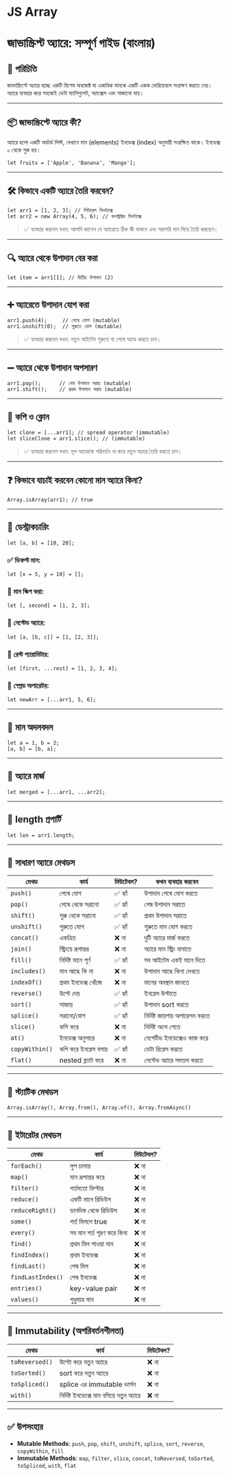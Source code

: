 # JS Array

# জাভাস্ক্রিপ্ট অ্যারে: সম্পূর্ণ গাইড (বাংলায়)

## 🔰 পরিচিতি

জাভাস্ক্রিপ্টে অ্যারে হচ্ছে একটি বিশেষ অবজেক্ট যা একাধিক মানকে একটি একক ভেরিয়েবলে সংরক্ষণ করতে দেয়। অ্যারে ব্যবহার করে সহজেই ডেটা ম্যানিপুলেট, অ্যাক্সেস এবং সাজানো যায়।

---

## 📦 জাভাস্ক্রিপ্টে অ্যারে কী?

অ্যারে হলো একটি অর্ডার্ড লিস্ট, যেখানে মান (elements) ইনডেক্স (index) অনুযায়ী সংরক্ষিত থাকে। ইনডেক্স ০ থেকে শুরু হয়।

```
let fruits = ['Apple', 'Banana', 'Mango'];

```

---

## 🛠️ কিভাবে একটি অ্যারে তৈরি করবেন?

```
let arr1 = [1, 2, 3]; // লিটারেল সিনট্যাক্স
let arr2 = new Array(4, 5, 6); // কনস্ট্রাক্টর সিনট্যাক্স

```

> ✅ ব্যবহার করবেন যখন: আপনি জানেন যে অ্যারেতে ঠিক কী থাকবে এবং সরাসরি মান দিয়ে তৈরি করছেন।

---

## 🔍 অ্যারে থেকে উপাদান বের করা

```
let item = arr1[1]; // দ্বিতীয় উপাদান (2)

```

---

## ➕ অ্যারেতে উপাদান যোগ করা

```
arr1.push(4);     // শেষে যোগ (mutable)
arr1.unshift(0);  // শুরুতে যোগ (mutable)

```

> ✅ ব্যবহার করবেন যখন: নতুন আইটেম শুরুতে বা শেষে অ্যাড করতে চান।

---

## ➖ অ্যারে থেকে উপাদান অপসারণ

```
arr1.pop();      // শেষ উপাদান সরায় (mutable)
arr1.shift();    // প্রথম উপাদান সরায় (mutable)

```

---

## 🧬 কপি ও ক্লোন

```
let clone = [...arr1]; // spread operator (immutable)
let sliceClone = arr1.slice(); // (immutable)

```

> ✅ ব্যবহার করবেন যখন: মূল অ্যারেকে পরিবর্তন না করে নতুন অ্যারে তৈরি করতে চান।

---

## ❓ কিভাবে যাচাই করবেন কোনো মান অ্যারে কিনা?

```
Array.isArray(arr1); // true

```

---

## 🧹 ডেস্ট্রাকচারিং

```
let [a, b] = [10, 20];

```

### ✅ ডিফল্ট মান:

```
let [x = 5, y = 10] = [];

```

### 🚫 মান স্কিপ করা:

```
let [, second] = [1, 2, 3];

```

### 🔁 নেস্টেড অ্যারে:

```
let [a, [b, c]] = [1, [2, 3]];

```

### 🌊 রেস্ট প্যারামিটার:

```
let [first, ...rest] = [1, 2, 3, 4];

```

### 🔄 স্প্রেড অপারেটর:

```
let newArr = [...arr1, 5, 6];

```

---

## 🔄 মান অদলবদল

```
let a = 1, b = 2;
[a, b] = [b, a];

```

---

## 🔗 অ্যারে মার্জ

```
let merged = [...arr1, ...arr2];

```

---

## 📏 length প্রপার্টি

```
let len = arr1.length;

```

---

## 🧰 সাধারণ অ্যারে মেথডস

| মেথড           | কার্য                 | মিউটেবল? | কখন ব্যবহার করবেন               |
| -------------- | --------------------- | -------- | ------------------------------- |
| `push()`       | শেষে যোগ              | ✅ হ্যাঁ | উপাদান শেষে যোগ করতে            |
| `pop()`        | শেষে থেকে সরানো       | ✅ হ্যাঁ | শেষ উপাদান সরাতে                |
| `shift()`      | শুরু থেকে সরানো       | ✅ হ্যাঁ | প্রথম উপাদান সরাতে              |
| `unshift()`    | শুরুতে যোগ            | ✅ হ্যাঁ | শুরুতে মান যোগ করতে             |
| `concat()`     | একত্রিত               | ❌ না    | দুটি অ্যারে মার্জ করতে          |
| `join()`       | স্ট্রিংয়ে রূপান্তর   | ❌ না    | অ্যারে মান স্ট্রিং বানাতে       |
| `fill()`       | নির্দিষ্ট মানে পূর্ণ  | ✅ হ্যাঁ | সব আইটেম একই মানে দিতে          |
| `includes()`   | মান আছে কি না         | ❌ না    | উপাদান আছে কিনা দেখতে           |
| `indexOf()`    | প্রথম ইনডেক্স খোঁজে   | ❌ না    | মানের অবস্থান জানতে             |
| `reverse()`    | উল্টে দেয়            | ✅ হ্যাঁ | ইনপ্লেস উল্টাতে                 |
| `sort()`       | সাজায়                | ✅ হ্যাঁ | উপাদান sort করতে                |
| `splice()`     | সরানো/যোগ             | ✅ হ্যাঁ | নির্দিষ্ট জায়গায় অপারেশন করতে |
| `slice()`      | কপি করে               | ❌ না    | নির্দিষ্ট অংশ পেতে              |
| `at()`         | ইনডেক্স অনুসারে       | ❌ না    | নেগেটিভ ইনডেক্সেও কাজ করে       |
| `copyWithin()` | কপি করে ইনপ্লেস বসায় | ✅ হ্যাঁ | ডেটা রিপ্লেস করতে               |
| `flat()`       | nested ফ্ল্যাট করে    | ❌ না    | নেস্টেড অ্যারে সমতল করতে        |

---

## 🧱 স্ট্যাটিক মেথডস

```
Array.isArray(), Array.from(), Array.of(), Array.fromAsync()

```

---

## 🔄 ইটারেটর মেথডস

| মেথড              | কার্য                     | মিউটেবল? |
| ----------------- | ------------------------- | -------- |
| `forEach()`       | লুপ চালায়                | ❌ না    |
| `map()`           | মান রূপান্তর করে          | ❌ না    |
| `filter()`        | শর্তমতো ফিল্টার           | ❌ না    |
| `reduce()`        | একটি মানে রিডিউস          | ❌ না    |
| `reduceRight()`   | ডানদিক থেকে রিডিউস        | ❌ না    |
| `some()`          | শর্ত মিললে true           | ❌ না    |
| `every()`         | সব মান শর্ত পূরণ করে কিনা | ❌ না    |
| `find()`          | প্রথম মিল পাওয়া মান      | ❌ না    |
| `findIndex()`     | প্রথম ইনডেক্স             | ❌ না    |
| `findLast()`      | শেষ মিল                   | ❌ না    |
| `findLastIndex()` | শেষ ইনডেক্স               | ❌ না    |
| `entries()`       | key-value pair            | ❌ না    |
| `values()`        | শুধুমাত্র মান             | ❌ না    |

---

## 🧊 Immutability (অপরিবর্তনশীলতা)

| মেথড           | কার্য                                     | মিউটেবল? |
| -------------- | ----------------------------------------- | -------- |
| `toReversed()` | উল্টো করে নতুন অ্যারে                     | ❌ না    |
| `toSorted()`   | sort করে নতুন অ্যারে                      | ❌ না    |
| `toSpliced()`  | splice এর immutable ভার্সন                | ❌ না    |
| `with()`       | নির্দিষ্ট ইনডেক্সে মান বসিয়ে নতুন অ্যারে | ❌ না    |

---

## ✅ উপসংহার

- **Mutable Methods**: `push`, `pop`, `shift`, `unshift`, `splice`, `sort`, `reverse`, `copyWithin`, `fill`
- **Immutable Methods**: `map`, `filter`, `slice`, `concat`, `toReversed`, `toSorted`, `toSpliced`, `with`, `flat`
